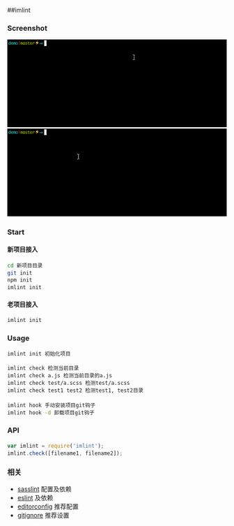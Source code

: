 ##imlint
### Screenshot
![imlint-init](https://raw.githubusercontent.com/xsbailong/img/master/imlint/imlint-init.gif)
![imlint-check](https://raw.githubusercontent.com/xsbailong/img/master/imlint/imlint-check.gif)
### Start
#### 新项目接入
```bash
cd 新项目目录
git init
npm init
imlint init
```

#### 老项目接入
```bash
imlint init
```

### Usage
```bash
imlint init 初始化项目

imlint check 检测当前目录
imlint check a.js 检测当前目录的a.js
imlint check test/a.scss 检测test/a.scss
imlint check test1 test2 检测test1, test2目录

imlint hook 手动安装项目git钩子
imlint hook -d 卸载项目git钩子
```

### API
```javascript
var imlint = require('imlint');
imlint.check([filename1, filename2]);
```

### 相关
* [sasslint](https://github.com/sasstools/sass-lint) 配置及依赖
* [eslint](http://eslint.org/) 及依赖
* [editorconfig](http://editorconfig.org/) 推荐配置
* [gitignore](https://git-scm.com/docs/gitignore) 推荐设置
